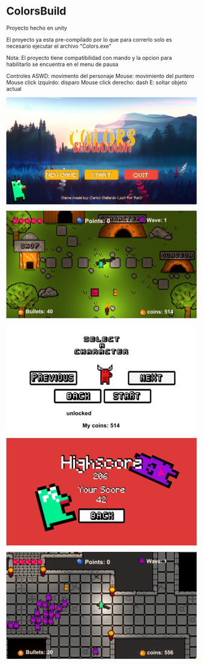# ColorsBuild
Proyecto hecho en unity

El proyecto ya esta pre-compilado por lo que para correrlo solo es necesario ejecutar el archivo "Colors.exe"

Nota: El proyecto tiene compatibilidad con mando y la opcion para habilitarlo se encuentra en el menu de pausa

Controles
ASWD: movimento del personaje
Mouse: movimiento del puntero
Mouse click izquirdo: disparo
Mouse click derecho: dash
E: soltar objeto actual


![1](https://github.com/challardo/ColorsBuild/blob/main/screenshots/Screenshot%20(1).png)

![2](https://github.com/challardo/ColorsBuild/blob/main/screenshots/Screenshot%20(2).png)

![3](https://github.com/challardo/ColorsBuild/blob/main/screenshots/Screenshot%20(3).png)

![4](https://github.com/challardo/ColorsBuild/blob/main/screenshots/Screenshot%20(4).png)

![5](https://github.com/challardo/ColorsBuild/blob/main/screenshots/Screenshot%20(5).png)

